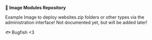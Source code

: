 📁 **Image Modules Repository**

Example Image to deploy websites.zip folders or other types via the administration interface! Not documented yet, but will be added later!

🐟 Bugfish <3
